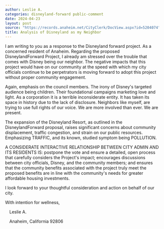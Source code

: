```yaml
---
author: Leslie A.
categories: disneyland-forward public-comment
date: 2024-04-23
layout: post
source: "https://records.anaheim.net/CityClerk/DocView.aspx?id=5204074"
title: Analysis of Disneyland as my Neighbor
---
```


I am writing to you as a response to the Disneyland forward project. As
a concerned resident of Anaheim. Regarding the proposed
DisneylandForward Project, I already am stressed over the trouble that
comes with Disney being our neighbor. The negative impacts that this
project would have on our community at the speed with which my city
officials continue to be perpetrators is moving forward to adopt this
project without proper community engagement.

Again, emphasis on the council members. The irony of Disney's targeted
audience being children. Their foundational campaigns marketing love and
light. As a corporation it is a terrible inconsiderate entity. It has
taken its space in history due to the lack of disclosure. Neighbors like
myself, are trying to use full rights of our voice. We are more involved
than ever. We are present.

The expansion of the Disneyland Resort, as outlined in the
DisneylandForward proposal, raises significant concerns about community
displacement, traffic congestion, and strain on our public resources.
Emphasizing TRAFFIC, and its known, studied symptom being POLLUTION.

A CONSIDERATE INTERACTIVE RELATIONSHIP BETWEEN CITY ADMIN AND ITS
RESIDENTS IS: postpone the vote and ensure a detailed, open process that
carefully considers the Project's impact; encourages discussions between
city officials, Disney, and the community members; and ensures that the
community benefits associated with the project truly meet the proposed
benefits are in line with the community's needs for greater affordable
housing investments.

I look forward to your thoughtful consideration and action on behalf of
our city.

With intention for wellness,

 Leslie A.

 Anaheim, California 92806
